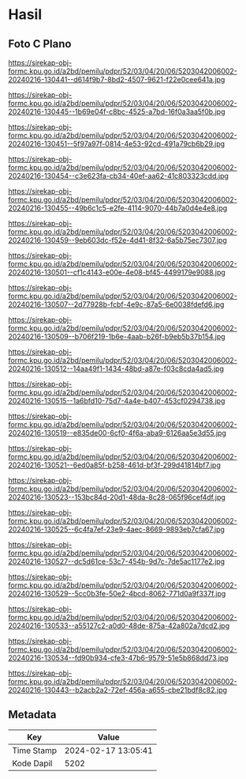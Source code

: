 # Hasil

## Foto C Plano

https://sirekap-obj-formc.kpu.go.id/a2bd/pemilu/pdpr/52/03/04/20/06/5203042006002-20240216-130441--d614f9b7-8bd2-4507-9621-f22e0cee641a.jpg

https://sirekap-obj-formc.kpu.go.id/a2bd/pemilu/pdpr/52/03/04/20/06/5203042006002-20240216-130445--1b69e04f-c8bc-4525-a7bd-16f0a3aa5f0b.jpg

https://sirekap-obj-formc.kpu.go.id/a2bd/pemilu/pdpr/52/03/04/20/06/5203042006002-20240216-130451--5f97a97f-0814-4e53-92cd-491a79cb6b29.jpg

https://sirekap-obj-formc.kpu.go.id/a2bd/pemilu/pdpr/52/03/04/20/06/5203042006002-20240216-130454--c3e623fa-cb34-40ef-aa62-41c803323cdd.jpg

https://sirekap-obj-formc.kpu.go.id/a2bd/pemilu/pdpr/52/03/04/20/06/5203042006002-20240216-130455--49b6c1c5-e2fe-4114-9070-44b7a0d4e4e8.jpg

https://sirekap-obj-formc.kpu.go.id/a2bd/pemilu/pdpr/52/03/04/20/06/5203042006002-20240216-130459--9eb603dc-f52e-4d41-8f32-6a5b75ec7307.jpg

https://sirekap-obj-formc.kpu.go.id/a2bd/pemilu/pdpr/52/03/04/20/06/5203042006002-20240216-130501--cf1c4143-e00e-4e08-bf45-4499179e9088.jpg

https://sirekap-obj-formc.kpu.go.id/a2bd/pemilu/pdpr/52/03/04/20/06/5203042006002-20240216-130507--2d77928b-fcbf-4e9c-87a5-6e0038fdefd6.jpg

https://sirekap-obj-formc.kpu.go.id/a2bd/pemilu/pdpr/52/03/04/20/06/5203042006002-20240216-130509--b706f219-1b6e-4aab-b26f-b9eb5b37b154.jpg

https://sirekap-obj-formc.kpu.go.id/a2bd/pemilu/pdpr/52/03/04/20/06/5203042006002-20240216-130512--14aa49f1-1434-48bd-a87e-f03c8cda4ad5.jpg

https://sirekap-obj-formc.kpu.go.id/a2bd/pemilu/pdpr/52/03/04/20/06/5203042006002-20240216-130515--1a6bfd10-75d7-4a4e-b407-453cf0294738.jpg

https://sirekap-obj-formc.kpu.go.id/a2bd/pemilu/pdpr/52/03/04/20/06/5203042006002-20240216-130519--e835de00-6cf0-4f6a-aba9-6126aa5e3d55.jpg

https://sirekap-obj-formc.kpu.go.id/a2bd/pemilu/pdpr/52/03/04/20/06/5203042006002-20240216-130521--6ed0a85f-b258-461d-bf3f-299d41814bf7.jpg

https://sirekap-obj-formc.kpu.go.id/a2bd/pemilu/pdpr/52/03/04/20/06/5203042006002-20240216-130523--153bc84d-20d1-48da-8c28-065f96cef4df.jpg

https://sirekap-obj-formc.kpu.go.id/a2bd/pemilu/pdpr/52/03/04/20/06/5203042006002-20240216-130525--6c4fa7ef-23e9-4aec-8669-9893eb7cfa67.jpg

https://sirekap-obj-formc.kpu.go.id/a2bd/pemilu/pdpr/52/03/04/20/06/5203042006002-20240216-130527--dc5d61ce-53c7-454b-9d7c-7de5ac1177e2.jpg

https://sirekap-obj-formc.kpu.go.id/a2bd/pemilu/pdpr/52/03/04/20/06/5203042006002-20240216-130529--5cc0b3fe-50e2-4bcd-8062-771d0a9f337f.jpg

https://sirekap-obj-formc.kpu.go.id/a2bd/pemilu/pdpr/52/03/04/20/06/5203042006002-20240216-130533--a55127c2-a0d0-48de-875a-42a802a7dcd2.jpg

https://sirekap-obj-formc.kpu.go.id/a2bd/pemilu/pdpr/52/03/04/20/06/5203042006002-20240216-130534--fd90b934-cfe3-47b6-9579-51e5b868dd73.jpg

https://sirekap-obj-formc.kpu.go.id/a2bd/pemilu/pdpr/52/03/04/20/06/5203042006002-20240216-130443--b2acb2a2-72ef-456a-a655-cbe21bdf8c82.jpg


## Metadata

| Key        | Value               |
| ---------- | ------------------- |
| Time Stamp | 2024-02-17 13:05:41 |
| Kode Dapil | 5202                |



